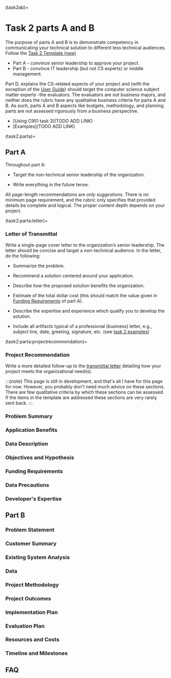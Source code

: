 
(task2ab)=

# Task 2 parts A and B

The purpose of parts A and B is to demonstrate competency in communicating your technical solution to different less technical audiences. Follow the [Task 2 Template (new)](https://westerngovernorsuniversity-my.sharepoint.com/:w:/g/personal/jim_ashe_wgu_edu/EWqB1zvgCDVMjsSivPMmFzYB4oUX-bj8Y5r4MjZt7f9xlQ?e=3F6xr2)

- Part A - convince senior leadership to approve your project.
- Part B - convince IT leadership (but not CS experts) or middle management.

Part D, explains the CS-related aspects of your project and (with the exception of the [User Guide](task2d:userguide)) should target the computer science subject matter experts -the evaluators. The evaluators are *not* business majors, and neither does the rubric have any qualitative business criteria for parts A and B. As such, parts A and B aspects like budgets, methodology, and planning parts are not assessed rigorously from a business perspective. 

- [Using C951 task 3](TODO ADD LINK)
- [Examples](TODO ADD LINK)

(task2:parta)=

## Part A
Throughout part A:

- Target the non-technical senior leadership of the organization.

- Write everything in the future tense.

All page-length recommendations are *only suggestions*. There is no minimum page requirement, and the rubric only specifies that provided details be complete and logical. The proper content depth depends on your project. 

(task2:parta:letter)=

### Letter of Transmittal

Write a single-page cover letter to the organization’s senior leadership. The letter should be concise and target a non-technical audience. In the letter, do the following: 

- Summarize the problem.

- Recommend a solution centered around your application.

- Describe how the proposed solution benefits the organization.

- Estimate of the total dollar cost (this should match the value given in [Funding Requirements](task2:parta:funding) of part A).

- Describe the expertise and experience which qualify you to develop the solution.  

- Include all artifacts typical of a professional (business) letter, e.g., subject line, date, greeting, signature, etc. (see [task 2 examples](resources:examples))

(task2:parta:projectrecommendation)=

### Project Recommendation

Write a more detailed follow-up to the [transmittal letter](task2:parta:letter) detailing how your project meets the organizational need(s).

:::{note}
This page is still in development, and that's all I have for this page for now. However, you probably don't need much advice on these sections. There are few qualitative criteria by which these sections can be assessed. If the items in the template are addressed these sections are very rarely sent back.
:::

### Problem Summary

### Application Benefits

### Data Description

### Objectives and Hypothesis

### Funding Requirements

### Data Precautions

### Developer's Expertise

## Part B

### Problem Statement

### Customer Summary

### Existing System Analysis

### Data

### Project Methodology

### Project Outcomes

### Implementation Plan

### Evaluation Plan

### Resources and Costs

### Timeline and Milestones

## FAQ
